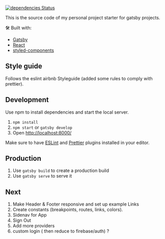[![dependencies Status](https://david-dm.org/lhoc/project-starter/status.svg)](https://david-dm.org/lhoc/project-starter)

This is the source code of my personal project starter for gatsby projects.

🛠 Built with:

- [Gatsby](https://www.gatsbyjs.org/)
- [React](https://reactjs.org/)
- [styled-components](https://www.styled-components.com/)

## Style guide
Follows the eslint airbnb Styleguide (added some rules to comply with prettier).

## Development

Use npm to install dependencies and start the local server.

1. `npm install`
2. `npm start` or `gatsby develop`
3. Open [http://localhost:8000/](http://localhost:8000/)

Make sure to have [ESLint](https://eslint.org/) and [Prettier](https://prettier.io/) plugins installed in your editor.

## Production

1. Use `gatsby build` to create a production build
2. Use `gatsby serve` to serve it

## Next
1. Make Header & Footer responsive and set up example Links
2. Create constants (breakpoints, routes, links, colors).
3. Sidenav for App
4. Sign Out
5. Add more providers
6. custom login ( then reduce to firebase/auth) ?

